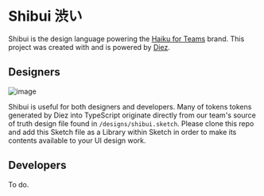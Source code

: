 # Shibui 渋い
Shibui is the design language powering the [Haiku for Teams](https://haikuforteams.com) brand. This project was created with and is powered by [Diez](https://diez.org).

## Designers

![image](https://user-images.githubusercontent.com/1357566/70190344-8e8bcf00-16aa-11ea-8272-a1782656e339.png)

Shibui is useful for both designers and developers. Many of tokens tokens generated by Diez into TypeScript originate directly from our team's source of truth design file found in `/designs/shibui.sketch`. Please clone this repo and add this Sketch file as a Library within Sketch in order to make its contents available to your UI design work.

## Developers

To do.